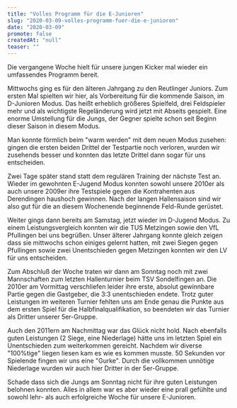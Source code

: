```yaml
---
title: "Volles Programm für die E-Junioren"
slug: "2020-03-09-volles-programm-fuer-die-e-junioren"
date: "2020-03-09"
promote: false
createdAt: "null"
teaser: ""
---
```

Die vergangene Woche hielt für unsere jungen Kicker mal wieder ein umfassendes Programm bereit.


Mittwochs ging es für den älteren Jahrgang zu den Reutlinger Juniors. Zum ersten Mal spielten wir hier, als Vorbereitung für die kommende Saison, im D-Junioren Modus. Das heißt erheblich größeres Spielfeld, drei Feldspieler mehr und als wichtigste Regeländerung wird jetzt mit Abseits gespielt. Eine enorme Umstellung für die Jungs, der Gegner spielte schon seit Beginn dieser Saison in diesem Modus.


Man konnte förmlich beim "warm werden" mit dem neuen Modus zusehen: gingen die ersten beiden Drittel der Testpartie noch verloren, wurden wir zusehends besser und konnten das letzte Drittel dann sogar für uns entscheiden.


Zwei Tage später stand statt dem regulären Training der nächste Test an. Wieder im gewohnten E-Jugend Modus konnten sowohl unsere 2010er als auch unsere 2009er ihre Testspiele gegen die Kontrahenten aus Derendingen haushoch gewinnen. Nach der langen Hallensaison sind wir also gut für die an diesem Wochenende beginnende Feld-Runde gerüstet.


Weiter gings dann bereits am Samstag, jetzt wieder im D-Jugend Modus. Zu einem Leistungsvergleich konnten wir die TUS Metzingen sowie den VfL Pfullingen bei uns begrüßen. Unser älterer Jahrgang konnte gleich zeigen dass sie mittwochs schon einiges gelernt hatten, mit zwei Siegen gegen Pfullingen sowie zwei Unentschieden gegen Metzingen konnten wir den LV für uns entscheiden.


Zum Abschluß der Woche traten wir dann am Sonntag noch mit zwei Mannschaften zum letzten Hallenturnier beim TSV Sondelfingen an. Die 2010er am Vormittag verschliefen leider ihre erste, absolut gewinnbare Partie gegen die Gastgeber, die 3:3 unentschieden endete. Trotz guter Leistungen im weiteren Turnier fehlten uns am Ende genau die Punkte aus dem ersten Spiel für die Halbfinalqualifikation, so beendeten wir das Turnier als Dritter unserer 5er-Gruppe.


Auch den 2011ern am Nachmittag war das Glück nicht hold. Nach ebenfalls guten Leistungen (2 Siege, eine Niederlage) hätte uns im letzten Spiel ein Unentschieden zum weiterkommen gereicht. Nachdem wir diverse "100%tige" liegen liesen kam es wie es kommen musste. 50 Sekunden vor Spielende fingen wir uns eine "Gurke". Durch die vollkommen unnötige Niederlage wurden wir auch hier Dritter in der 5er-Gruppe.


Schade dass sich die Jungs am Sonntag nicht für ihre guten Leistungen belohnen konnten. Alles in allem war es aber wieder eine prall gefühlte und sowohl lehr- als auch erfolgreiche Woche für unsere E-Junioren.
